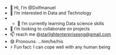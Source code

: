 - 👋 Hi, I’m @Dolfmanuel
- 👀 I’m interested in Data and Technology
- - 🌱 I’m currently learning Data science skills
- 💞️ I’m looking to collaborate on projects
- 📫 reach me @starlightenterprisesng@gmail.com
- 😄 Pronouns: ...him/he/his
- ⚡ Fun fact: I can cope well with any human being

<!---
Dolfmanuel/Dolfmanuel is a ✨ special ✨ repository because its `README.md` (this file) appears on your GitHub profile.
You can click the Preview link to take a look at your changes.
--->
